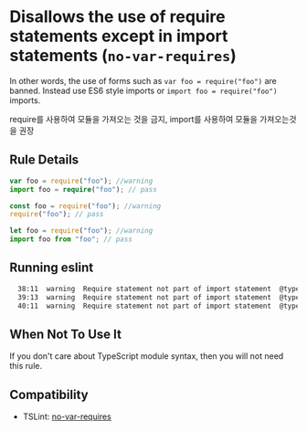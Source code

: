 # Disallows the use of require statements except in import statements (`no-var-requires`)

In other words, the use of forms such as `var foo = require("foo")` are banned. Instead use ES6 style imports or `import foo = require("foo")` imports.

require를 사용하여 모듈을 가져오는 것을 금지, import를 사용하여 모듈을 가져오는것을 권장

## Rule Details

```ts
var foo = require("foo"); //warning
import foo = require("foo"); // pass

const foo = require("foo"); //warning
require("foo"); // pass

let foo = require("foo"); //warning
import foo from "foo"; // pass
```

## Running eslint

```bash
  38:11  warning  Require statement not part of import statement  @typescript-eslint/no-var-requires
  39:13  warning  Require statement not part of import statement  @typescript-eslint/no-var-requires
  40:11  warning  Require statement not part of import statement  @typescript-eslint/no-var-requires
```

## When Not To Use It

If you don't care about TypeScript module syntax, then you will not need this rule.

## Compatibility

- TSLint: [no-var-requires](https://palantir.github.io/tslint/rules/no-var-requires/)
